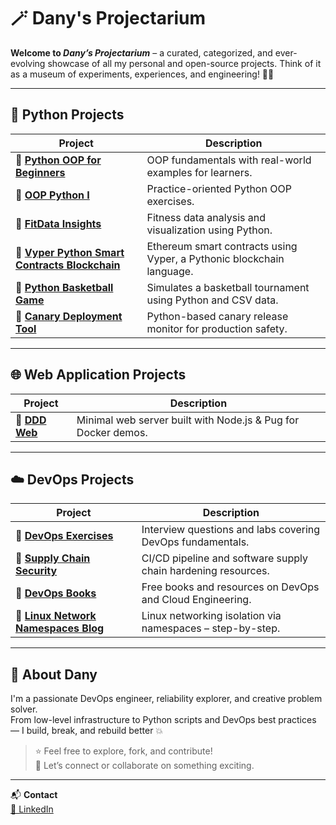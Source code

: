 # 🪄 Dany's Projectarium

**Welcome to _Dany’s Projectarium_** – a curated, categorized, and ever-evolving showcase of all my personal and open-source projects. Think of it as a museum of experiments, experiences, and engineering! 🧪🌟

---

## 🐍 Python Projects

| Project | Description |
|--------|-------------|
| 🔗 [**Python OOP for Beginners**](https://github.com/sekanderdany/Python-OOP-for-Beginners) | OOP fundamentals with real-world examples for learners. |
| 🔗 [**OOP Python I**](https://github.com/sekanderdany/OOP-Python-I) | Practice-oriented Python OOP exercises. |
| 🔗 [**FitData Insights**](https://github.com/sekanderdany/FitData_Insights) | Fitness data analysis and visualization using Python. |
| 🔗 [**Vyper Python Smart Contracts Blockchain**](https://github.com/sekanderdany/Vyper-Python-Smart-Contracts-Blockchain) | Ethereum smart contracts using Vyper, a Pythonic blockchain language. |
| 🔗 [**Python Basketball Game**](https://github.com/sekanderdany/Python-Basketball-Game) | Simulates a basketball tournament using Python and CSV data. |
| 🔗 [**Canary Deployment Tool**](https://github.com/sekanderdany/canary) | Python-based canary release monitor for production safety. |

---

## 🌐 Web Application Projects

| Project | Description |
|--------|-------------|
| 🔗 [**DDD Web**](https://github.com/sekanderdany/ddd-web) | Minimal web server built with Node.js & Pug for Docker demos. |

---

## ☁️ DevOps Projects

| Project | Description |
|--------|-------------|
| 🔗 [**DevOps Exercises**](https://github.com/sekanderdany/devops-exercises) | Interview questions and labs covering DevOps fundamentals. |
| 🔗 [**Supply Chain Security**](https://github.com/sekanderdany/supply_chain_security) | CI/CD pipeline and software supply chain hardening resources. |
| 🔗 [**DevOps Books**](https://github.com/sekanderdany/DevOps_Books) | Free books and resources on DevOps and Cloud Engineering. |
| 🔗 [**Linux Network Namespaces Blog**](https://github.com/sekanderdany/linux-network-namespaces-blog) | Linux networking isolation via namespaces – step-by-step. |
---


## 🧭 About Dany

I'm a passionate DevOps engineer, reliability explorer, and creative problem solver.  
From low-level infrastructure to Python scripts and DevOps best practices — I build, break, and rebuild better 💥

> ⭐ Feel free to explore, fork, and contribute!  
> 🤝 Let’s connect or collaborate on something exciting.

---

📬 **Contact**  
[🔗 LinkedIn](https://linkedin.com/in/sekanderdany)


